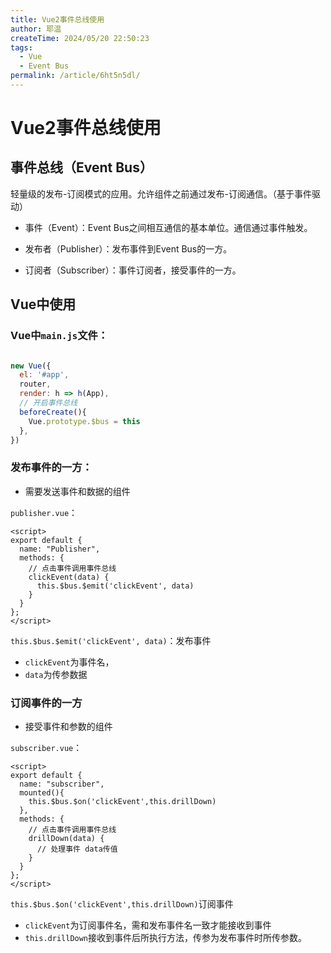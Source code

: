 ```yaml
---
title: Vue2事件总线使用
author: 耶温
createTime: 2024/05/20 22:50:23
tags:
  - Vue
  - Event Bus
permalink: /article/6ht5n5dl/
---
```

# Vue2事件总线使用 

## 事件总线（Event Bus）

轻量级的发布-订阅模式的应用。允许组件之前通过发布-订阅通信。（基于事件驱动）

-   事件（Event）：Event Bus之间相互通信的基本单位。通信通过事件触发。

-   发布者（Publisher）：发布事件到Event Bus的一方。

-   订阅者（Subscriber）：事件订阅者，接受事件的一方。


## Vue中使用

### Vue中`main.js`文件：

```js

new Vue({
  el: '#app',
  router,
  render: h => h(App),
  // 开启事件总线
  beforeCreate(){
    Vue.prototype.$bus = this
  },
})

```

### 发布事件的一方：
-   需要发送事件和数据的组件

`publisher.vue`：


```vue
<script>
export default {
  name: "Publisher",
  methods: {
    // 点击事件调用事件总线
    clickEvent(data) {
      this.$bus.$emit('clickEvent', data)
    }
  }
};
</script>

```
`this.$bus.$emit('clickEvent', data)`：发布事件
-   `clickEvent`为事件名，
-   `data`为传参数据

### 订阅事件的一方
-   接受事件和参数的组件

`subscriber.vue`：


```vue
<script>
export default {
  name: "subscriber",
  mounted(){
    this.$bus.$on('clickEvent',this.drillDown)
  },
  methods: {
    // 点击事件调用事件总线
    drillDown(data) {
      // 处理事件 data传值
    }
  }
};
</script>
```
`this.$bus.$on('clickEvent',this.drillDown)`订阅事件
-   `clickEvent`为订阅事件名，需和发布事件名一致才能接收到事件
-   `this.drillDown`接收到事件后所执行方法，传参为发布事件时所传参数。
